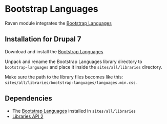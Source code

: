 Bootstrap Languages
===================
Raven module integrates the
[Bootstrap Languages](https://github.com/usrz/bootstrap-languages)

## Installation for Drupal 7

Download and install the 
[Bootstrap Languages](https://github.com/usrz/bootstrap-languages)

Unpack and rename the Bootstrap Languages library directory to 
`bootstrap-languages` and place it inside the `sites/all/libraries` 
directory.

Make sure the path to the library files
becomes like this: `sites/all/libraries/bootstrap-languages/languages.min.css`.

## Dependencies

* The [Bootstrap Languages](https://github.com/usrz/bootstrap-languages)
installed in `sites/all/libraries`
* [Libraries API 2](http://drupal.org/project/libraries)
